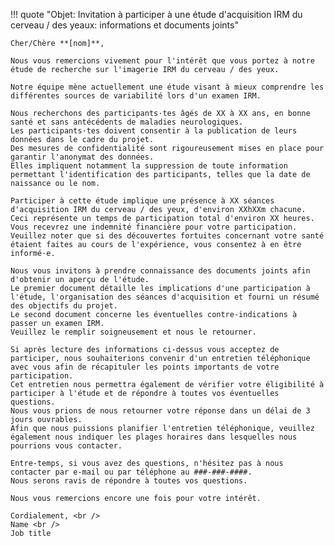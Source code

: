 !!! quote "Objet: Invitation à participer à une étude d'acquisition IRM du cerveau / des yeaux: informations et documents joints"

    Cher/Chère **[nom]**,

    Nous vous remercions vivement pour l'intérêt que vous portez à notre étude de recherche sur l'imagerie IRM du cerveau / des yeux.

    Notre équipe mène actuellement une étude visant à mieux comprendre les différentes sources de variabilité lors d'un examen IRM.

    Nous recherchons des participants·tes âgés de XX à XX ans, en bonne santé et sans antécédents de maladies neurologiques.
    Les participants·tes doivent consentir à la publication de leurs données dans le cadre du projet.
    Des mesures de confidentialité sont rigoureusement mises en place pour garantir l'anonymat des données.
    Elles impliquent notamment la suppression de toute information permettant l'identification des participants, telles que la date de naissance ou le nom.

    Participer à cette étude implique une présence à XX séances d'acquisition IRM du cerveau / des yeux, d'environ XXhXXm chacune.
    Ceci représente un temps de participation total d'environ XX heures.
    Vous recevrez une indemnité financière pour votre participation.
    Veuillez noter que si des découvertes fortuites concernant votre santé étaient faites au cours de l'expérience, vous consentez à en être informé·e.

    Nous vous invitons à prendre connaissance des documents joints afin d'obtenir un aperçu de l'étude.
    Le premier document détaille les implications d'une participation à l'étude, l'organisation des séances d'acquisition et fourni un résumé des objectifs du projet.
    Le second document concerne les éventuelles contre-indications à passer un examen IRM.
    Veuillez le remplir soigneusement et nous le retourner.

    Si après lecture des informations ci-dessus vous acceptez de participer, nous souhaiterions convenir d'un entretien téléphonique avec vous afin de récapituler les points importants de votre participation.
    Cet entretien nous permettra également de vérifier votre éligibilité à participer à l'étude et de répondre à toutes vos éventuelles questions.
    Nous vous prions de nous retourner votre réponse dans un délai de 3 jours ouvrables.
    Afin que nous puissions planifier l'entretien téléphonique, veuillez également nous indiquer les plages horaires dans lesquelles nous pourrions vous contacter.

    Entre-temps, si vous avez des questions, n'hésitez pas à nous contacter par e-mail ou par téléphone au ###-###-####.
    Nous serons ravis de répondre à toutes vos questions.

    Nous vous remercions encore une fois pour votre intérêt.

    Cordialement, <br />
    Name <br />
    Job title
